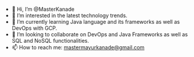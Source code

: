 - 👋 Hi, I’m @MasterKanade
- 👀 I’m interested in the latest technology trends.
- 🌱 I’m currently learning Java language and its frameworks as well as DevOps with GCP.
- 💞️ I’m looking to collaborate on DevOps and Java Frameworks as well as SQL and NoSQL functionalities.
- 📫 How to reach me: mastermayurkanade@gmail.com

<!---
MasterKanade/MasterKanade is a ✨ special ✨ repository because its `README.md` (this file) appears on your GitHub profile.
You can click the Preview link to take a look at your changes.
--->
